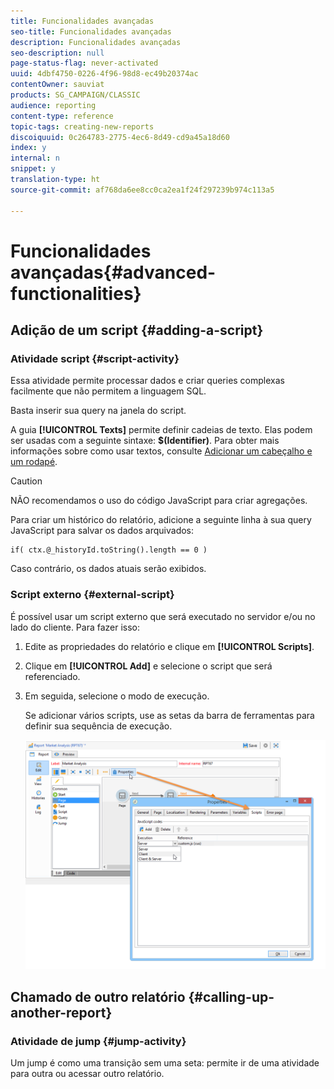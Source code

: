 ```yaml
---
title: Funcionalidades avançadas
seo-title: Funcionalidades avançadas
description: Funcionalidades avançadas
seo-description: null
page-status-flag: never-activated
uuid: 4dbf4750-0226-4f96-98d8-ec49b20374ac
contentOwner: sauviat
products: SG_CAMPAIGN/CLASSIC
audience: reporting
content-type: reference
topic-tags: creating-new-reports
discoiquuid: 0c264783-2775-4ec6-8d49-cd9a45a18d60
index: y
internal: n
snippet: y
translation-type: ht
source-git-commit: af768da6ee8cc0ca2ea1f24f297239b974c113a5

---
```



# Funcionalidades avançadas{#advanced-functionalities}

## Adição de um script {#adding-a-script}

### Atividade script {#script-activity}

Essa atividade permite processar dados e criar queries complexas facilmente que não permitem a linguagem SQL.

Basta inserir sua query na janela do script.

A guia **[!UICONTROL Texts]** permite definir cadeias de texto. Elas podem ser usadas com a seguinte sintaxe: **$(Identifier)**. Para obter mais informações sobre como usar textos, consulte [Adicionar um cabeçalho e um rodapé](../../reporting/using/element-layout.md#adding-a-header-and-a-footer).

>[!CAUTION]
>
>NÃO recomendamos o uso do código JavaScript para criar agregações.

Para criar um histórico do relatório, adicione a seguinte linha à sua query JavaScript para salvar os dados arquivados:

```
if( ctx.@_historyId.toString().length == 0 )
```

Caso contrário, os dados atuais serão exibidos.

### Script externo {#external-script}

É possível usar um script externo que será executado no servidor e/ou no lado do cliente. Para fazer isso:

1. Edite as propriedades do relatório e clique em **[!UICONTROL Scripts]**.
1. Clique em **[!UICONTROL Add]** e selecione o script que será referenciado.
1. Em seguida, selecione o modo de execução.

   Se adicionar vários scripts, use as setas da barra de ferramentas para definir sua sequência de execução.

   ![](assets/reporting_custom_js.png)

## Chamado de outro relatório {#calling-up-another-report}

### Atividade de jump {#jump-activity}

Um jump é como uma transição sem uma seta: permite ir de uma atividade para outra ou acessar outro relatório.
